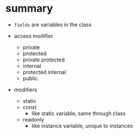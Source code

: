 # summary

- `fields` are variables in the class
- access modifier

  - private
  - protected
  - private protected
  - internal
  - protected internal
  - public

- modifiers

  - static
  - const
    - like static variable, same through class
  - readonly
    - like instance variable, unique to instances
